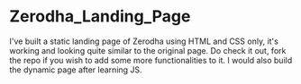 # Zerodha_Landing_Page
I've built a static landing page of Zerodha using HTML and CSS only, it's working and looking quite similar to the original page. Do check it out, fork the repo if you wish to add some more functionalities to it. I would also build the dynamic page after learning JS.
